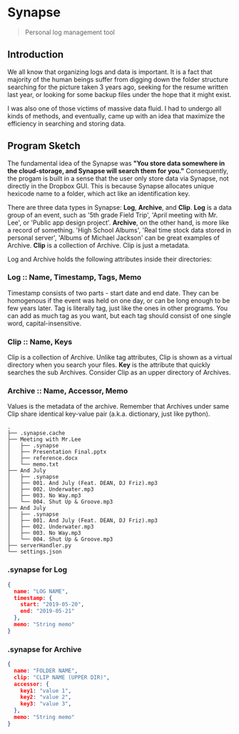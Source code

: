 # Synapse

> Personal log management tool

## Introduction

We all know that organizing logs and data is important. It is a fact that majority of the human beings suffer from digging down the folder structure searching for the picture taken 3 years ago, seeking for the resume written last year, or looking for some backup files under the hope that it might exist.

I was also one of those victims of massive data fluid. I had to undergo all kinds of methods, and eventually, came up with an idea that maximize the efficiency in searching and storing data.

## Program Sketch

The fundamental idea of the Synapse was **"You store data somewhere in the cloud-storage, and Synapse will search them for you."** Consequently, the progam is built in a sense that the user only store data via Synapse, not directly in the Dropbox GUI. This is because Synapse allocates unique hexicode name to a folder, which act like an identification key.

There are three data types in Synapse: **Log**, **Archive**, and **Clip**. **Log** is a data group of an event, such as '5th grade Field Trip', 'April meeting with Mr. Lee', or 'Public app design project'. **Archive**, on the other hand, is more like a record of something. 'High School Albums', 'Real time stock data stored in personal server', 'Albums of Michael Jackson' can be great examples of Archive. **Clip** is a collection of Archive. Clip is just a metadata.

Log and Archive holds the following attributes inside their directories:

### Log :: Name, Timestamp, Tags, Memo

Timestamp consists of two parts - start date and end date. They can be homogenous if the event was held on one day, or can be long enough to be few years later. Tag is literally tag, just like the ones in other programs. You can add as much tag as you want, but each tag should consist of one single word, capital-insensitive.

### Clip :: Name, Keys

Clip is a collection of Archive. Unlike tag attributes, Clip is shown as a virtual directory when you search your files. **Key** is the attribute that quickly searches the sub Archives. Consider Clip as an upper directory of Archives.

### Archive :: Name, Accessor, Memo

Values is the metadata of the archive. Remember that Archives under same Clip share identical key-value pair (a.k.a. dictionary, just like python).



``` plain
.
├── .synapse.cache
├── Meeting with Mr.Lee
│   ├── .synapse
│   ├── Presentation Final.pptx
│   ├── reference.docx
│   └── memo.txt
├── And July
│   ├── .synapse
│   ├── 001. And July (Feat. DEAN, DJ Friz).mp3
│   ├── 002. Underwater.mp3
│   ├── 003. No Way.mp3
│   └── 004. Shut Up & Groove.mp3 
├── And July
│   ├── .synapse
│   ├── 001. And July (Feat. DEAN, DJ Friz).mp3
│   ├── 002. Underwater.mp3
│   ├── 003. No Way.mp3
│   └── 004. Shut Up & Groove.mp3 
├── serverHandler.py
└── settings.json
```



### .synapse for Log

```json
{
  name: "LOG NAME",
  timestamp: {
    start: "2019-05-20",
    end: "2019-05-21"
  },
  memo: "String memo"
}
```





### .synapse for Archive

```json
{
  name: "FOLDER NAME",
  clip: "CLIP NAME (UPPER DIR)",
  accessor: {
    key1: "value 1",
    key2: "value 2",
    key3: "value 3",
  },
  memo: "String memo"
}
```

